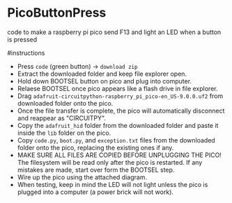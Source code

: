# PicoButtonPress
code to make a raspberry pi pico send F13 and light an LED when a button is pressed

#instructions
- Press `code` (green button) -> `download zip`
- Extract the downloaded folder and keep file explorer open.
- Hold down BOOTSEL button on pico and plug into computer.
- Relaese BOOTSEL once pico appears like a flash drive in file explorer.
- Drag `adafruit-circuitpython-raspberry_pi_pico-en_US-9.0.0.uf2` from downloaded folder onto the pico.
- Once the file transfer is complete, the pico will automatically disconnect and reappear as "CIRCUITPY".
- Copy the `adafruit_hid` folder from the downloaded folder and paste it inside the `lib` folder on the pico.
- Copy `code.py`, `boot.py`, and `exception.txt` files from the downloaded folder onto the pico, replacing the existing ones if any.
- MAKE SURE ALL FILES ARE COPIED BEFORE UNPLUGGING THE PICO! The filesystem will be read only after the pico is restarted. If any mistakes are made, start over form the BOOTSEL step.
- Wire up the pico using the attached diagram.
- When testing, keep in mind the LED will not light unless the pico is plugged into a computer (a power brick will not work).
